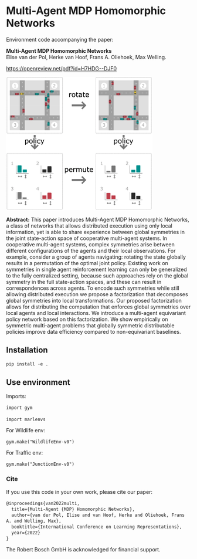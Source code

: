 # Multi-Agent MDP Homomorphic Networks

Environment code accompanying the paper:

**Multi-Agent MDP Homomorphic Networks**  
Elise van der Pol, Herke van Hoof, Frans A. Oliehoek, Max Welling.  

https://openreview.net/pdf?id=H7HDG--DJF0

<img src="figure_1.png" width="400" alt="Equivariant multi-agent policy visualization"/>

**Abstract:** 
This paper introduces Multi-Agent MDP Homomorphic Networks, a class of networks that allows distributed execution using only local information, yet is able to share experience between global symmetries in the joint state-action space of cooperative multi-agent systems. In cooperative multi-agent systems, complex symmetries arise between different configurations of the agents and their local observations. For example, consider a group of agents navigating: rotating the state globally results in a permutation of the optimal joint policy. Existing work on symmetries in single agent reinforcement learning can only be generalized to the fully centralized setting, because such approaches rely on the global symmetry in the full state-action spaces, and these can result in correspondences across agents. To encode such symmetries while still allowing distributed execution we propose a factorization that decomposes global symmetries into local transformations. Our proposed factorization allows for distributing the computation that enforces global symmetries over local agents and local interactions. We introduce a multi-agent equivariant policy network based on this factorization. We show empirically on symmetric multi-agent problems that globally symmetric distributable policies improve data efficiency compared to non-equivariant baselines.

## Installation 

```
pip install -e .
```

## Use environment
Imports:
```
import gym

import marlenvs
```
For Wildlife env:
```
gym.make("WildlifeEnv-v0")
```
For Traffic env:
```
gym.make("JunctionEnv-v0")
```

### Cite
If you use this code in your own work, please cite our paper:
```
@inproceedings{van2022multi,
  title={Multi-Agent {MDP} Homomorphic Networks},
  author={van der Pol, Elise and van Hoof, Herke and Oliehoek, Frans A. and Welling, Max},
  booktitle={International Conference on Learning Representations},
  year={2022}
}
```

The Robert Bosch GmbH is acknowledged for financial support.
